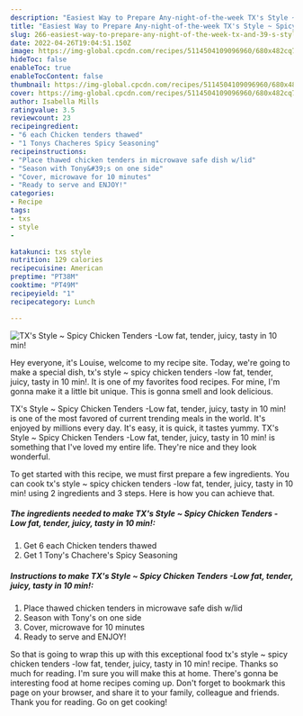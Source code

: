 ```yaml
---
description: "Easiest Way to Prepare Any-night-of-the-week TX's Style ~ Spicy Chicken Tenders -Low fat, tender, juicy, tasty in 10 min!"
title: "Easiest Way to Prepare Any-night-of-the-week TX's Style ~ Spicy Chicken Tenders -Low fat, tender, juicy, tasty in 10 min!"
slug: 266-easiest-way-to-prepare-any-night-of-the-week-tx-and-39-s-style-spicy-chicken-tenders-low-fat-tender-juicy-tasty-in-10-min
date: 2022-04-26T19:04:51.150Z
image: https://img-global.cpcdn.com/recipes/5114504109096960/680x482cq70/txs-style-spicy-chicken-tenders-low-fat-tender-juicy-tasty-in-10-min-recipe-main-photo.jpg
hideToc: false
enableToc: true
enableTocContent: false
thumbnail: https://img-global.cpcdn.com/recipes/5114504109096960/680x482cq70/txs-style-spicy-chicken-tenders-low-fat-tender-juicy-tasty-in-10-min-recipe-main-photo.jpg
cover: https://img-global.cpcdn.com/recipes/5114504109096960/680x482cq70/txs-style-spicy-chicken-tenders-low-fat-tender-juicy-tasty-in-10-min-recipe-main-photo.jpg
author: Isabella Mills
ratingvalue: 3.5
reviewcount: 23
recipeingredient:
- "6 each Chicken tenders thawed"
- "1 Tonys Chacheres Spicy Seasoning"
recipeinstructions:
- "Place thawed chicken tenders in microwave safe dish w/lid"
- "Season with Tony&#39;s on one side"
- "Cover, microwave for 10 minutes"
- "Ready to serve and ENJOY!"
categories:
- Recipe
tags:
- txs
- style
- 

katakunci: txs style  
nutrition: 129 calories
recipecuisine: American
preptime: "PT38M"
cooktime: "PT49M"
recipeyield: "1"
recipecategory: Lunch

---
```



![TX&#39;s Style ~ Spicy Chicken Tenders -Low fat, tender, juicy, tasty in 10 min!](https://img-global.cpcdn.com/recipes/5114504109096960/680x482cq70/txs-style-spicy-chicken-tenders-low-fat-tender-juicy-tasty-in-10-min-recipe-main-photo.jpg)

Hey everyone, it's Louise, welcome to my recipe site. Today, we're going to make a special dish, tx&#39;s style ~ spicy chicken tenders -low fat, tender, juicy, tasty in 10 min!. It is one of my favorites food recipes. For mine, I'm gonna make it a little bit unique. This is gonna smell and look delicious.

TX&#39;s Style ~ Spicy Chicken Tenders -Low fat, tender, juicy, tasty in 10 min! is one of the most favored of current trending meals in the world. It's enjoyed by millions every day. It's easy, it is quick, it tastes yummy. TX&#39;s Style ~ Spicy Chicken Tenders -Low fat, tender, juicy, tasty in 10 min! is something that I've loved my entire life. They're nice and they look wonderful.




To get started with this recipe, we must first prepare a few ingredients. You can cook tx&#39;s style ~ spicy chicken tenders -low fat, tender, juicy, tasty in 10 min! using 2 ingredients and 3 steps. Here is how you can achieve that.

<!--inarticleads1-->

##### The ingredients needed to make TX&#39;s Style ~ Spicy Chicken Tenders -Low fat, tender, juicy, tasty in 10 min!:

1. Get 6 each Chicken tenders thawed
1. Get 1 Tony&#39;s Chachere&#39;s Spicy Seasoning




<!--inarticleads2-->

##### Instructions to make TX&#39;s Style ~ Spicy Chicken Tenders -Low fat, tender, juicy, tasty in 10 min!:

1. Place thawed chicken tenders in microwave safe dish w/lid
1. Season with Tony&#39;s on one side
1. Cover, microwave for 10 minutes
1. Ready to serve and ENJOY!



So that is going to wrap this up with this exceptional food tx&#39;s style ~ spicy chicken tenders -low fat, tender, juicy, tasty in 10 min! recipe. Thanks so much for reading. I'm sure you will make this at home. There's gonna be interesting food at home recipes coming up. Don't forget to bookmark this page on your browser, and share it to your family, colleague and friends. Thank you for reading. Go on get cooking!
